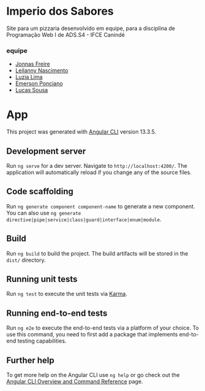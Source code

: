 # Imperio dos Sabores

Site para um pizzaria desenvolvido em equipe, para a disciplina de Programação Web I de ADS.S4 - IFCE Canindé

### equipe

- [Jonnas Freire](https://github.com/jonnahfreire/jonnahfreire/)
- [Leilanny Nascimento](https://github.com/Leilanny-nas)
- [Luzia Lima](github.com/luzialimadev)
- [Emerson Ponciano](https://github.com/EmersonPonciano)
- [Lucas Sousa](https://github.com/Luc5433s)


# App

This project was generated with [Angular CLI](https://github.com/angular/angular-cli) version 13.3.5.

## Development server

Run `ng serve` for a dev server. Navigate to `http://localhost:4200/`. The application will automatically reload if you change any of the source files.

## Code scaffolding

Run `ng generate component component-name` to generate a new component. You can also use `ng generate directive|pipe|service|class|guard|interface|enum|module`.

## Build

Run `ng build` to build the project. The build artifacts will be stored in the `dist/` directory.

## Running unit tests

Run `ng test` to execute the unit tests via [Karma](https://karma-runner.github.io).

## Running end-to-end tests

Run `ng e2e` to execute the end-to-end tests via a platform of your choice. To use this command, you need to first add a package that implements end-to-end testing capabilities.

## Further help

To get more help on the Angular CLI use `ng help` or go check out the [Angular CLI Overview and Command Reference](https://angular.io/cli) page.
